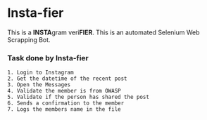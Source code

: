 
# Insta-fier

This is a  **INSTA**gram veri**FIER**. This is an automated Selenium Web Scrapping Bot.

### Task done by Insta-fier

    1. Login to Instagram
    2. Get the datetime of the recent post
    3. Open the Messages
    4. Validate the member is from OWASP
    5. Validate if the person has shared the post
    6. Sends a confirmation to the member
    7. Logs the members name in the file